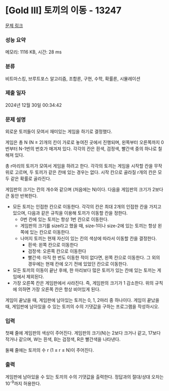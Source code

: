 # [Gold III] 토끼의 이동 - 13247 

[문제 링크](https://www.acmicpc.net/problem/13247) 

### 성능 요약

메모리: 1116 KB, 시간: 28 ms

### 분류

비트마스킹, 브루트포스 알고리즘, 조합론, 구현, 수학, 확률론, 시뮬레이션

### 제출 일자

2024년 12월 30일 00:34:42

### 문제 설명

<p>외로운 토끼들이 모여서 재미있는 게임을 하기로 결정했다.</p>

<p>게임은 총 N (N ≥ 2)개의 칸이 가로로 놓여진 곳에서 진행되며, 왼쪽부터 오른쪽까지 0번부터 N-1번의 번호가 매겨져 있다. 각각의 칸은 흰색, 검정색, 빨간색 중의 하나로 칠해져 있다.</p>

<p>총 r마리의 토끼가 모여서 게임을 하려고 한다. 각각의 토끼는 게임을 시작할 칸을 무작위로 고르며, 두 토끼가 같은 칸에 있는 경우는 없다. 시작 칸으로 골라질 r개의 칸은 모두 같은 확률로 골라진다.</p>

<p>게임판의 크기는 칸의 개수와 같으며 (처음에는 N)이다. 다음을 게임판의 크기가 2보다 큰 동안 반복한다.</p>

<ul>
	<li>모든 토끼는 인접한 칸으로 이동한다. 각각의 칸은 최대 2개의 인접한 칸을 가지고 있으며, 다음과 같은 규칙을 이용해 토끼가 이동할 칸을 정한다.
	<ul>
		<li>0번 칸에 있는 토끼는 항상 1번 칸으로 이동한다.</li>
		<li>게임판의 크기를 size라고 했을 때, size-1이나 size-2에 있는 토끼는 항상 왼쪽에 있는 칸으로 이동한다.</li>
		<li>나머지 토끼는 현재 자신이 있는 칸의 색상에 따라서 이동할 칸을 결정한다.
		<ul>
			<li>흰색: 왼쪽 칸으로 이동한다</li>
			<li>검정색: 오른쪽 칸으로 이동한다</li>
			<li>빨간색: 아직 한 번도 이동한 적이 없다면, 왼쪽 칸으로 이동한다. 그 외의 경우에는 현재 칸에 오기 전에 있었던 칸으로 이동한다.</li>
		</ul>
		</li>
	</ul>
	</li>
	<li>모든 토끼의 이동이 끝난 후에, 한 마리보다 많은 토끼가 있는 칸에 있는 토끼는 게임에서 제외된다.</li>
	<li>가장 오른쪽 칸은 게임판에서 사라진다. 즉, 게임판의 크기가 1 감소한다. 위의 규칙에 의하면 가장 오른쪽 칸은 항상 비어있게 된다.</li>
</ul>

<p>게임이 끝났을 때, 게임판에 남아있는 토끼는 0, 1, 2마리 중 하나이다. 게임이 끝났을 때, 게임판에 남아있을 수 있는 토끼의 수의 기댓값을 구하는 프로그램을 작성하시오.</p>

### 입력 

 <p>첫째 줄에 게임판의 색상이 주어진다. 게임판의 크기(N)는 2보다 크거나 같고, 17보다 작거나 같으며, W는 흰색, B는 검정색, R은 빨간색을 나타낸다.</p>

<p>둘째 줄에는 토끼의 수 r (1 ≤ r ≤ N)이 주어진다.</p>

### 출력 

 <p>게임판에 남아있을 수 있는 토끼의 수의 기댓값을 출력한다. 정답과의 절대/상대 오차는 10<sup>-9</sup>까지 허용한다.</p>

